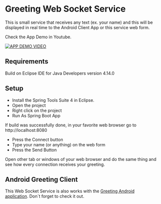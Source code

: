 # Greeting Web Socket Service

This is small service that receives any text (ex. your name) and this will be displayed in real time to the Android Client App or this service web form.

Check the App Demo in Youtube.

[![APP DEMO VIDEO](https://img.youtube.com/vi/6Iruu7ChwVU/0.jpg)](https://www.youtube.com/watch?v=6Iruu7ChwVU)

## Requirements
Build on Eclipse IDE for Java Developers version 4.14.0

## Setup
- Install the Spring Tools Suite 4 in Eclipse.
- Open the project
- Right click on the project
- Run As Spring Boot App

If build was successfully done, in your favorite web browser go to http://localhost:8080 
- Press the Connect button
- Type your name (or anything) on the web form
- Press the Send Button

Open other tab or windows of your web browser and do the same thing and see how every connection receives your greeting.

## Android Greeting Client
This Web Socket Service is also works with the [Greeting Android application](https://github.com/hectorhalpizar/greeting-websocket-client-android). Don´t forget to check it out. 
